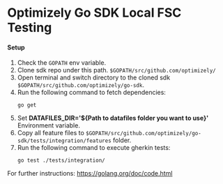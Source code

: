 # Optimizely Go SDK Local FSC Testing

#### Setup
1. Check the `GOPATH` env variable.
2. Clone sdk repo under this path.
   `$GOPATH/src/github.com/optimizely/`
3. Open terminal and switch directory to the cloned sdk `$GOPATH/src/github.com/optimizely/go-sdk`.
4. Run the following command to fetch dependencies: <pre>``` go get ```</pre>
5. Set **DATAFILES_DIR='${Path to datafiles folder you want to use}'** Environment variable.
6. Copy all feature files to `$GOPATH/src/github.com/optimizely/go-sdk/tests/integration/features` folder.
7. Run the following command to execute gherkin tests: <pre>``` go test ./tests/integration/ ```</pre>

For further instructions: https://golang.org/doc/code.html

